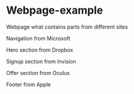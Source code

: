# Webpage-example
Webpage what contains parts from different sites

Navigation from Microsoft

Hero section from Dropbox

Signup section from Invision

Offer section from Oculus

Footer from Apple
